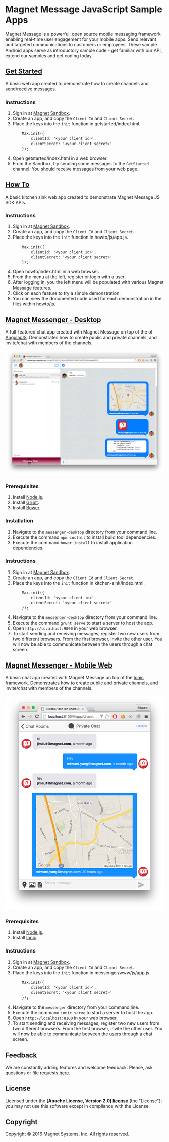 # Magnet Message JavaScript Sample Apps

Magnet Message is a powerful, open source mobile messaging framework enabling real-time user engagement for your mobile apps. Send relevant and targeted communications to customers or employees. These sample Android apps serve as introductory sample code - get familiar with our API, extend our samples and get coding today.

## [Get Started](getstarted)

A basic web app created to demonstrate how to create channels and send/receive messages.

### Instructions
1. Sign in at [Magnet Sandbox](https://sandbox.magnet.com).
2. Create an app, and copy the `Client Id` and `Client Secret`.
3. Place the keys into the `init` function in getstarted/index.html.
    ```
        Max.init({
            clientId: '<your client id>',
            clientSecret: '<your client secret>'
        });
    ```
4. Open getstarted/index.html in a web browser.
5. From the Sandbox, try sending some messages to the `GetStarted` channel. You should receive messages from your web page.


## [How To](howto)

A basic kitchen sink web app created to demonstrate Magnet Message JS SDK APIs.

### Instructions
1. Sign in at [Magnet Sandbox](https://sandbox.magnet.com).
2. Create an app, and copy the `Client Id` and `Client Secret`.
3. Place the keys into the `init` function in howto/js/app.js.
    ```
        Max.init({
            clientId: '<your client id>',
            clientSecret: '<your client secret>'
        });
    ```
4. Open howto/index.html in a web browser.
5. From the menu at the left, register or login with a user.
6. After logging in, you the left menu will be populated with various Magnet Message features.
7. Click on each feature to try a simple demonstration.
8. You can view the documented code used for each demonstration in the files within howto/js.


## [Magnet Messenger - Desktop](messenger-desktop)

A full-featured chat app created with Magnet Message on top of the of [AngularJS](https://angularjs.org/). Demonstrates
how to create public and private channels, and invite/chat with members of the channels.

![Magnet Messenger - Desktop](/images/messenger-desktop.png)

### Prerequisites

1. Install [Node.js](https://nodejs.org/).
2. Install [Grunt](http://gruntjs.com/).
3. Install [Bower](http://bower.io/).

### Installation

1. Navigate to the `messenger-desktop` directory from your command line.
2. Execute the command `npm install` to install build tool dependencies.
3. Execute the command `bower install` to install application dependencies.

### Instructions
1. Sign in at [Magnet Sandbox](https://sandbox.magnet.com).
2. Create an app, and copy the `Client Id` and `Client Secret`.
3. Place the keys into the `init` function in kitchen-sink/index.html.
    ```
        Max.init({
            clientId: '<your client id>',
            clientSecret: '<your client secret>'
        });
    ```
4. Navigate to the `messenger-desktop` directory from your command line.
5. Execute the command `grunt serve` to start a server to host the app.
6. Open `http://localhost:9000` in your web browser.
7. To start sending and receiving messages, register two new users from two different browsers. From the first browser, invite the
other user. You will now be able to communicate between the users through a chat screen.


## [Magnet Messenger - Mobile Web](messenger)

A basic chat app created with Magnet Message on top of the [Ionic](http://ionicframework.com/) framework. Demonstrates
how to create public and private channels, and invite/chat with members of the channels.

![Magnet Messenger - Mobile Web](/images/messenger.png)

### Prerequisites

1. Install [Node.js](https://nodejs.org/).
2. Install [Ionic](http://ionicframework.com/).

### Instructions
1. Sign in at [Magnet Sandbox](https://sandbox.magnet.com).
2. Create an app, and copy the `Client Id` and `Client Secret`.
3. Place the keys into the `init` function in messenger/www/js/app.js.
    ```
        Max.init({
            clientId: '<your client id>',
            clientSecret: '<your client secret>'
        });
    ```
4. Navigate to the `messenger` directory from your command line.
5. Execute the command `ionic serve` to start a server to host the app.
6. Open `http://localhost:8100` in your web browser.
7. To start sending and receiving messages, register two new users from two different browsers. From the first browser, invite the
other user. You will now be able to communicate between the users through a chat screen.


## Feedback

We are constantly adding features and welcome feedback. 
Please, ask questions or file requests [here](https://github.com/magnetsystems/message-samples-android/issues).

## License

Licensed under the **[Apache License, Version 2.0] [license]** (the "License");
you may not use this software except in compliance with the License.

## Copyright

Copyright © 2016 Magnet Systems, Inc. All rights reserved.

[website]: http://www.magnet.com/
[techdoc]: https://www.magnet.com/documentation-home/
[license]: http://www.apache.org/licenses/LICENSE-2.0

